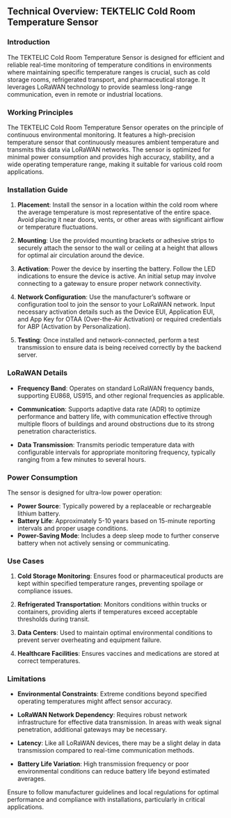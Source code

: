 ## Technical Overview: TEKTELIC Cold Room Temperature Sensor

### Introduction

The TEKTELIC Cold Room Temperature Sensor is designed for efficient and reliable real-time monitoring of temperature conditions in environments where maintaining specific temperature ranges is crucial, such as cold storage rooms, refrigerated transport, and pharmaceutical storage. It leverages LoRaWAN technology to provide seamless long-range communication, even in remote or industrial locations.

### Working Principles

The TEKTELIC Cold Room Temperature Sensor operates on the principle of continuous environmental monitoring. It features a high-precision temperature sensor that continuously measures ambient temperature and transmits this data via LoRaWAN networks. The sensor is optimized for minimal power consumption and provides high accuracy, stability, and a wide operating temperature range, making it suitable for various cold room applications.

### Installation Guide

1. **Placement**: Install the sensor in a location within the cold room where the average temperature is most representative of the entire space. Avoid placing it near doors, vents, or other areas with significant airflow or temperature fluctuations.

2. **Mounting**: Use the provided mounting brackets or adhesive strips to securely attach the sensor to the wall or ceiling at a height that allows for optimal air circulation around the device.

3. **Activation**: Power the device by inserting the battery. Follow the LED indications to ensure the device is active. An initial setup may involve connecting to a gateway to ensure proper network connectivity.

4. **Network Configuration**: Use the manufacturer’s software or configuration tool to join the sensor to your LoRaWAN network. Input necessary activation details such as the Device EUI, Application EUI, and App Key for OTAA (Over-the-Air Activation) or required credentials for ABP (Activation by Personalization).

5. **Testing**: Once installed and network-connected, perform a test transmission to ensure data is being received correctly by the backend server.

### LoRaWAN Details

- **Frequency Band**: Operates on standard LoRaWAN frequency bands, supporting EU868, US915, and other regional frequencies as applicable.
  
- **Communication**: Supports adaptive data rate (ADR) to optimize performance and battery life, with communication effective through multiple floors of buildings and around obstructions due to its strong penetration characteristics.

- **Data Transmission**: Transmits periodic temperature data with configurable intervals for appropriate monitoring frequency, typically ranging from a few minutes to several hours.

### Power Consumption

The sensor is designed for ultra-low power operation:

- **Power Source**: Typically powered by a replaceable or rechargeable lithium battery.
- **Battery Life**: Approximately 5-10 years based on 15-minute reporting intervals and proper usage conditions.
- **Power-Saving Mode**: Includes a deep sleep mode to further conserve battery when not actively sensing or communicating.

### Use Cases

1. **Cold Storage Monitoring**: Ensures food or pharmaceutical products are kept within specified temperature ranges, preventing spoilage or compliance issues.
   
2. **Refrigerated Transportation**: Monitors conditions within trucks or containers, providing alerts if temperatures exceed acceptable thresholds during transit.

3. **Data Centers**: Used to maintain optimal environmental conditions to prevent server overheating and equipment failure.

4. **Healthcare Facilities**: Ensures vaccines and medications are stored at correct temperatures.

### Limitations

- **Environmental Constraints**: Extreme conditions beyond specified operating temperatures might affect sensor accuracy.
  
- **LoRaWAN Network Dependency**: Requires robust network infrastructure for effective data transmission. In areas with weak signal penetration, additional gateways may be necessary.

- **Latency**: Like all LoRaWAN devices, there may be a slight delay in data transmission compared to real-time communication methods.

- **Battery Life Variation**: High transmission frequency or poor environmental conditions can reduce battery life beyond estimated averages.

Ensure to follow manufacturer guidelines and local regulations for optimal performance and compliance with installations, particularly in critical applications.